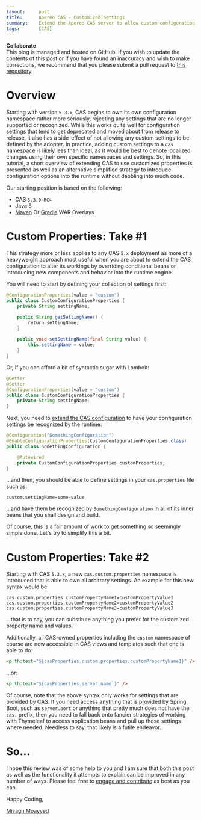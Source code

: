 ```yaml
---
layout:     post
title:      Apereo CAS - Customized Settings
summary:    Extend the Apereo CAS server to allow custom configuration properties and settings.
tags:       [CAS]
---
```


<div class="alert alert-success">
<strong>Collaborate</strong><br/>This blog is managed and hosted on GitHub. If you wish to update the contents of this post or if you have found an inaccuracy and wish to make corrections, we recommend that you please submit a pull request to <a href="https://github.com/apereo/apereo.github.io">this repository</a>.
</div>

# Overview

Starting with version `5.3.x`, CAS begins to own its own configuration namespace rather more seriously, rejecting any settings that are no longer supported or recognized. While this works quite well for configuration settings that tend to get deprecated and moved about from release to release, it also has a side-effect of not allowing any custom settings to be defined by the adopter. In practice, adding custom settings to a `cas` namespace is likely less than ideal, as it would be best to denote localized changes using their own specific namespaces and settings. So, in this tutorial, a short overview of extending CAS to use customized properties is presented as well as an alternative simplified strategy to introduce configuration options into the runtime without dabbling into much code.

Our starting position is based on the following:

- CAS `5.3.0-RC4`
- Java 8
- [Maven](https://github.com/apereo/cas-overlay-template) Or [Gradle](https://github.com/apereo/cas-gradle-overlay-template) WAR Overlays

# Custom Properties: Take #1

This strategy more or less applies to any CAS `5.x` deployment as more of a heavyweight approach most useful when you are about to extend the CAS configuration to alter its workings by overriding conditional beans or introducing new components and behavior into the runtime engine.

You will need to start by defining your collection of settings first:

```java
@ConfigurationProperties(value = "custom")
public class CustomConfigurationProperties {
    private String settingName;

    public String getSettingName() {
        return settingName;
    }

    public void setSettingName(final String value) {
        this.settingName = value;
    }
}
```

Or, if you can afford a bit of syntactic sugar with Lombok:

```java
@Getter
@Setter
@ConfigurationProperties(value = "custom")
public class CustomConfigurationProperties {
    private String settingName;
}
```

Next, you need to [extend the CAS configuration](https://apereo.github.io/cas/development/installation/Configuration-Management-Extensions.html) to have your configuration settings be recognized by the runtime:

```java
@Configuration("SomethingConfiguration")
@EnableConfigurationProperties(CustomConfigurationProperties.class)
public class SomethingConfiguration {

    @Autowired
    private CustomConfigurationProperties customProperties;
}
```

...and then, you should be able to define settings in your `cas.properties` file such as:

```properties
custom.settingName=some-value
```

...and have them be recognized by `SomethingConfiguration` in all of its inner beans that you shall design and build.

Of course, this is a fair amount of work to get something so seemingly simple done. Let's try to simplify this a bit.

# Custom Properties: Take #2

Starting with CAS `5.3.x`, a new `cas.custom.properties` namespace is introduced that is able to own all arbitrary settings. An example for this new syntax would be:

```properties
cas.custom.properties.customPropertyName1=customPropertyValue1
cas.custom.properties.customPropertyName2=customPropertyValue2
cas.custom.properties.customPropertyName3=customPropertyValue3
```

...that is to say, you can substitute anything you prefer for the customized property name and values.

Additionally, all CAS-owned properties including the `custom` namespace of course are now accessible in CAS views and templates such that one is able to do:

```html
<p th:text="${casProperties.custom.properties.customPropertyName1}" />
```

...or:

```html
<p th:text="${casProperties.server.name`}" />
```

Of course, note that the above syntax only works for settings that are provided by CAS. If you need access anything that is provided by Spring Boot, such as `server.port` or anything that pretty much does not have the `cas.` prefix, then you need to fall back onto fancier strategies of working with Thymeleaf to access application beans and pull up those settings where needed. Needless to say, that likely is a futile endeavor.

# So...

I hope this review was of some help to you and I am sure that both this post as well as the functionality it attempts to explain can be improved in any number of ways. Please feel free to [engage and contribute](https://apereo.github.io/cas/developer/Contributor-Guidelines.html) as best as you can.

Happy Coding,

[Misagh Moayyed](https://fawnoos.com)
